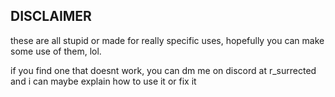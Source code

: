## DISCLAIMER
these are all stupid or made for really specific uses, hopefully you can make some use of them, lol.

if you find one that doesnt work, you can dm me on discord at r_surrected and i can maybe explain how to use it or fix it
